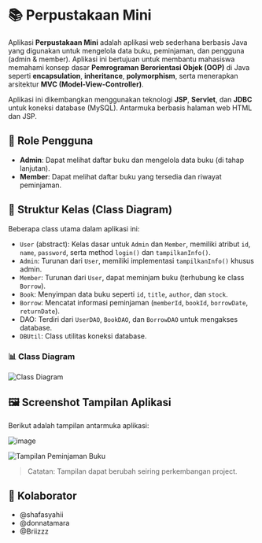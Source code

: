 # **📚 Perpustakaan Mini**

Aplikasi **Perpustakaan Mini** adalah aplikasi web sederhana berbasis Java yang digunakan untuk mengelola data buku, peminjaman, dan pengguna (admin & member). Aplikasi ini bertujuan untuk membantu mahasiswa memahami konsep dasar **Pemrograman Berorientasi Objek (OOP)** di Java seperti **encapsulation**, **inheritance**, **polymorphism**, serta menerapkan arsitektur **MVC (Model-View-Controller)**. 

Aplikasi ini dikembangkan menggunakan teknologi **JSP**, **Servlet**, dan **JDBC** untuk koneksi database (MySQL). Antarmuka berbasis halaman web HTML dan JSP.

## 👥 Role Pengguna

- **Admin**: Dapat melihat daftar buku dan mengelola data buku (di tahap lanjutan).
- **Member**: Dapat melihat daftar buku yang tersedia dan riwayat peminjaman.

## 🧱 Struktur Kelas (Class Diagram)

Beberapa class utama dalam aplikasi ini:
- `User` (abstract): Kelas dasar untuk `Admin` dan `Member`, memiliki atribut `id`, `name`, `password`, serta method `login()` dan `tampilkanInfo()`.
- `Admin`: Turunan dari `User`, memiliki implementasi `tampilkanInfo()` khusus admin.
- `Member`: Turunan dari `User`, dapat meminjam buku (terhubung ke class `Borrow`).
- `Book`: Menyimpan data buku seperti `id`, `title`, `author`, dan `stock`.
- `Borrow`: Mencatat informasi peminjaman (`memberId`, `bookId`, `borrowDate`, `returnDate`).
- DAO: Terdiri dari `UserDAO`, `BookDAO`, dan `BorrowDAO` untuk mengakses database.
- `DBUtil`: Class utilitas koneksi database.

### 📊 Class Diagram
![Class Diagram](docs/class_diagram.png)

## 🖼 Screenshot Tampilan Aplikasi

Berikut adalah tampilan antarmuka aplikasi:

![image](https://github.com/user-attachments/assets/9b088e15-d864-4fba-982f-f4633be00326)

![Tampilan Peminjaman Buku](screenshots/borrowbook.png)

>Catatan: Tampilan dapat berubah seiring perkembangan project.

## 🔗 Kolaborator
- @shafasyahii
- @donnatamara
- @Briizzz
